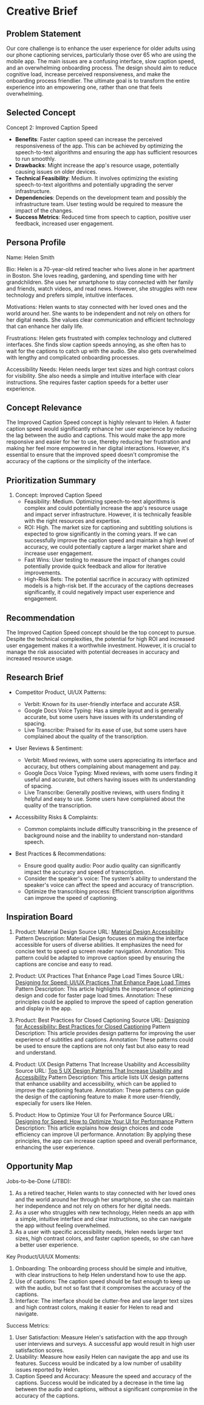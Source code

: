 # Creative Brief

## Problem Statement

Our core challenge is to enhance the user experience for older adults using our phone captioning services, particularly those over 65 who are using the mobile app. The main issues are a confusing interface, slow caption speed, and an overwhelming onboarding process. The design should aim to reduce cognitive load, increase perceived responsiveness, and make the onboarding process friendlier. The ultimate goal is to transform the entire experience into an empowering one, rather than one that feels overwhelming.

## Selected Concept

Concept 2: Improved Caption Speed

- **Benefits**: Faster caption speed can increase the perceived responsiveness of the app. This can be achieved by optimizing the speech-to-text algorithms and ensuring the app has sufficient resources to run smoothly.
- **Drawbacks**: Might increase the app's resource usage, potentially causing issues on older devices.
- **Technical Feasibility**: Medium. It involves optimizing the existing speech-to-text algorithms and potentially upgrading the server infrastructure.
- **Dependencies**: Depends on the development team and possibly the infrastructure team. User testing would be required to measure the impact of the changes.
- **Success Metrics**: Reduced time from speech to caption, positive user feedback, increased user engagement.

## Persona Profile

Name: Helen Smith

Bio: Helen is a 70-year-old retired teacher who lives alone in her apartment in Boston. She loves reading, gardening, and spending time with her grandchildren. She uses her smartphone to stay connected with her family and friends, watch videos, and read news. However, she struggles with new technology and prefers simple, intuitive interfaces.

Motivations: Helen wants to stay connected with her loved ones and the world around her. She wants to be independent and not rely on others for her digital needs. She values clear communication and efficient technology that can enhance her daily life.

Frustrations: Helen gets frustrated with complex technology and cluttered interfaces. She finds slow caption speeds annoying, as she often has to wait for the captions to catch up with the audio. She also gets overwhelmed with lengthy and complicated onboarding processes.

Accessibility Needs: Helen needs larger text sizes and high contrast colors for visibility. She also needs a simple and intuitive interface with clear instructions. She requires faster caption speeds for a better user experience.

## Concept Relevance

The Improved Caption Speed concept is highly relevant to Helen. A faster caption speed would significantly enhance her user experience by reducing the lag between the audio and captions. This would make the app more responsive and easier for her to use, thereby reducing her frustration and making her feel more empowered in her digital interactions. However, it's essential to ensure that the improved speed doesn't compromise the accuracy of the captions or the simplicity of the interface.

## Prioritization Summary

1. Concept: Improved Caption Speed
   - Feasibility: Medium. Optimizing speech-to-text algorithms is complex and could potentially increase the app's resource usage and impact server infrastructure. However, it is technically feasible with the right resources and expertise.
   - ROI: High. The market size for captioning and subtitling solutions is expected to grow significantly in the coming years. If we can successfully improve the caption speed and maintain a high level of accuracy, we could potentially capture a larger market share and increase user engagement.
   - Fast Wins: User testing to measure the impact of changes could potentially provide quick feedback and allow for iterative improvements.
   - High-Risk Bets: The potential sacrifice in accuracy with optimized models is a high-risk bet. If the accuracy of the captions decreases significantly, it could negatively impact user experience and engagement.

## Recommendation

The Improved Caption Speed concept should be the top concept to pursue. Despite the technical complexities, the potential for high ROI and increased user engagement makes it a worthwhile investment. However, it is crucial to manage the risk associated with potential decreases in accuracy and increased resource usage.

## Research Brief

- Competitor Product, UI/UX Patterns: 
   - Verbit: Known for its user-friendly interface and accurate ASR. 
   - Google Docs Voice Typing: Has a simple layout and is generally accurate, but some users have issues with its understanding of spacing.
   - Live Transcribe: Praised for its ease of use, but some users have complained about the quality of the transcription.

- User Reviews & Sentiment: 
   - Verbit: Mixed reviews, with some users appreciating its interface and accuracy, but others complaining about management and pay.
   - Google Docs Voice Typing: Mixed reviews, with some users finding it useful and accurate, but others having issues with its understanding of spacing.
   - Live Transcribe: Generally positive reviews, with users finding it helpful and easy to use. Some users have complained about the quality of the transcription.

- Accessibility Risks & Complaints: 
   - Common complaints include difficulty transcribing in the presence of background noise and the inability to understand non-standard speech.

- Best Practices & Recommendations: 
   - Ensure good quality audio: Poor audio quality can significantly impact the accuracy and speed of transcription.
   - Consider the speaker's voice: The system's ability to understand the speaker's voice can affect the speed and accuracy of transcription.
   - Optimize the transcribing process: Efficient transcription algorithms can improve the speed of captioning.

## Inspiration Board

1. Product: Material Design
   Source URL: [Material Design Accessibility](https://m2.material.io/design/usability/accessibility.html)
   Pattern Description: Material Design focuses on making the interface accessible for users of diverse abilities. It emphasizes the need for concise text to speed up screen reader navigation.
   Annotation: This pattern could be adapted to improve caption speed by ensuring the captions are concise and easy to read.

2. Product: UX Practices That Enhance Page Load Times
   Source URL: [Designing for Speed: UI/UX Practices That Enhance Page Load Times](https://www.whitelabeliq.com/designing-for-speed-ui-ux-practices-that-enhance-page-load-times/)
   Pattern Description: This article highlights the importance of optimizing design and code for faster page load times.
   Annotation: These principles could be applied to improve the speed of caption generation and display in the app.

3. Product: Best Practices for Closed Captioning
   Source URL: [Designing for Accessibility: Best Practices for Closed Captioning](https://www.smashingmagazine.com/2023/01/closed-captions-subtitles-ux/)
   Pattern Description: This article provides design patterns for improving the user experience of subtitles and captions.
   Annotation: These patterns could be used to ensure the captions are not only fast but also easy to read and understand.

4. Product: UX Design Patterns That Increase Usability and Accessibility
   Source URL: [Top 5 UX Design Patterns That Increase Usability and Accessibility](https://www.bluebeaconcreative.com/accessible-bits/top-5-ux-design-patterns-that-increase-usability-and-accessibility-in-your-designs/)
   Pattern Description: This article lists UX design patterns that enhance usability and accessibility, which can be applied to improve the captioning feature.
   Annotation: These patterns can guide the design of the captioning feature to make it more user-friendly, especially for users like Helen.

5. Product: How to Optimize Your UI for Performance
   Source URL: [Designing for Speed: How to Optimize Your UI for Performance](https://medium.com/@himalsamaranayake.3/designing-for-speed-how-to-optimize-your-ui-for-performance-a6a7a52e08b4)
   Pattern Description: This article explains how design choices and code efficiency can improve UI performance.
   Annotation: By applying these principles, the app can increase caption speed and overall performance, enhancing the user experience.

## Opportunity Map

Jobs-to-be-Done (JTBD):

1. As a retired teacher, Helen wants to stay connected with her loved ones and the world around her through her smartphone, so she can maintain her independence and not rely on others for her digital needs.
2. As a user who struggles with new technology, Helen needs an app with a simple, intuitive interface and clear instructions, so she can navigate the app without feeling overwhelmed.
3. As a user with specific accessibility needs, Helen needs larger text sizes, high contrast colors, and faster caption speeds, so she can have a better user experience.

Key Product/UI/UX Moments:

1. Onboarding: The onboarding process should be simple and intuitive, with clear instructions to help Helen understand how to use the app.
2. Use of captions: The caption speed should be fast enough to keep up with the audio, but not so fast that it compromises the accuracy of the captions.
3. Interface: The interface should be clutter-free and use larger text sizes and high contrast colors, making it easier for Helen to read and navigate.

Success Metrics:

1. User Satisfaction: Measure Helen's satisfaction with the app through user interviews and surveys. A successful app would result in high user satisfaction scores.
2. Usability: Measure how easily Helen can navigate the app and use its features. Success would be indicated by a low number of usability issues reported by Helen.
3. Caption Speed and Accuracy: Measure the speed and accuracy of the captions. Success would be indicated by a decrease in the time lag between the audio and captions, without a significant compromise in the accuracy of the captions.